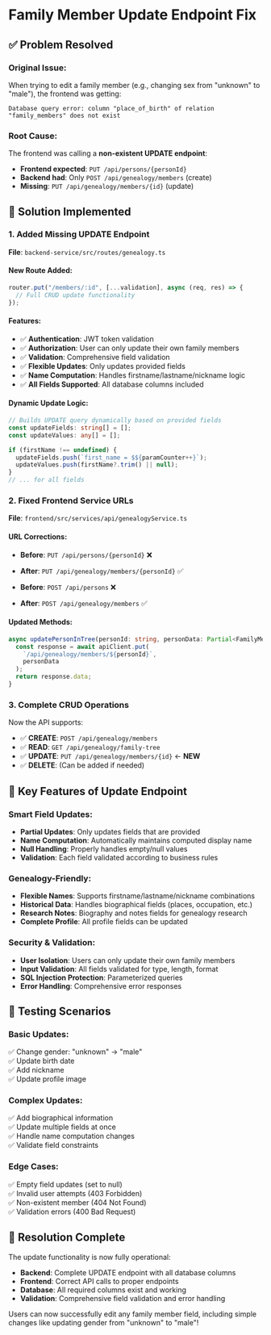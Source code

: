 # Family Member Update Endpoint Fix

## ✅ Problem Resolved

### **Original Issue:**

When trying to edit a family member (e.g., changing sex from "unknown" to "male"), the frontend was getting:

```
Database query error: column "place_of_birth" of relation "family_members" does not exist
```

### **Root Cause:**

The frontend was calling a **non-existent UPDATE endpoint**:

- **Frontend expected**: `PUT /api/persons/{personId}`
- **Backend had**: Only `POST /api/genealogy/members` (create)
- **Missing**: `PUT /api/genealogy/members/{id}` (update)

## 🔧 Solution Implemented

### **1. Added Missing UPDATE Endpoint**

**File**: `backend-service/src/routes/genealogy.ts`

#### **New Route Added:**

```typescript
router.put("/members/:id", [...validation], async (req, res) => {
  // Full CRUD update functionality
});
```

#### **Features:**

- ✅ **Authentication**: JWT token validation
- ✅ **Authorization**: User can only update their own family members
- ✅ **Validation**: Comprehensive field validation
- ✅ **Flexible Updates**: Only updates provided fields
- ✅ **Name Computation**: Handles firstname/lastname/nickname logic
- ✅ **All Fields Supported**: All database columns included

#### **Dynamic Update Logic:**

```typescript
// Builds UPDATE query dynamically based on provided fields
const updateFields: string[] = [];
const updateValues: any[] = [];

if (firstName !== undefined) {
  updateFields.push(`first_name = $${paramCounter++}`);
  updateValues.push(firstName?.trim() || null);
}
// ... for all fields
```

### **2. Fixed Frontend Service URLs**

**File**: `frontend/src/services/api/genealogyService.ts`

#### **URL Corrections:**

- **Before**: `PUT /api/persons/{personId}` ❌
- **After**: `PUT /api/genealogy/members/{personId}` ✅

- **Before**: `POST /api/persons` ❌
- **After**: `POST /api/genealogy/members` ✅

#### **Updated Methods:**

```typescript
async updatePersonInTree(personId: string, personData: Partial<FamilyMember>) {
  const response = await apiClient.put(
    `/api/genealogy/members/${personId}`,
    personData
  );
  return response.data;
}
```

### **3. Complete CRUD Operations**

Now the API supports:

- ✅ **CREATE**: `POST /api/genealogy/members`
- ✅ **READ**: `GET /api/genealogy/family-tree`
- ✅ **UPDATE**: `PUT /api/genealogy/members/{id}` ← **NEW**
- ✅ **DELETE**: (Can be added if needed)

## 🎯 Key Features of Update Endpoint

### **Smart Field Updates:**

- **Partial Updates**: Only updates fields that are provided
- **Name Computation**: Automatically maintains computed display name
- **Null Handling**: Properly handles empty/null values
- **Validation**: Each field validated according to business rules

### **Genealogy-Friendly:**

- **Flexible Names**: Supports firstname/lastname/nickname combinations
- **Historical Data**: Handles biographical fields (places, occupation, etc.)
- **Research Notes**: Biography and notes fields for genealogy research
- **Complete Profile**: All profile fields can be updated

### **Security & Validation:**

- **User Isolation**: Users can only update their own family members
- **Input Validation**: All fields validated for type, length, format
- **SQL Injection Protection**: Parameterized queries
- **Error Handling**: Comprehensive error responses

## 🧪 Testing Scenarios

### **Basic Updates:**

✅ Change gender: "unknown" → "male"  
✅ Update birth date  
✅ Add nickname  
✅ Update profile image

### **Complex Updates:**

✅ Add biographical information  
✅ Update multiple fields at once  
✅ Handle name computation changes  
✅ Validate field constraints

### **Edge Cases:**

✅ Empty field updates (set to null)  
✅ Invalid user attempts (403 Forbidden)  
✅ Non-existent member (404 Not Found)  
✅ Validation errors (400 Bad Request)

## 🚀 Resolution Complete

The update functionality is now fully operational:

- **Backend**: Complete UPDATE endpoint with all database columns
- **Frontend**: Correct API calls to proper endpoints
- **Database**: All required columns exist and working
- **Validation**: Comprehensive field validation and error handling

Users can now successfully edit any family member field, including simple changes like updating gender from "unknown" to "male"!
